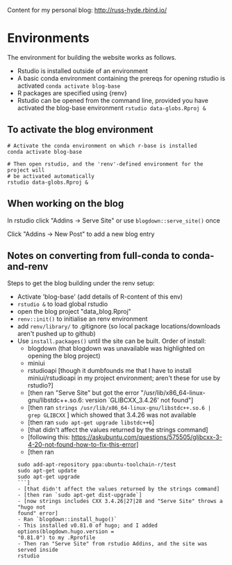 Content for my personal blog: http://russ-hyde.rbind.io/

# Environments

The environment for building the website works as follows.

- Rstudio is installed outside of an environment
- A basic conda environment containing the prereqs for opening rstudio is
  activated `conda activate blog-base`
- R packages are specified using {renv}
- Rstudio can be opened from the command line, provided you have activated the
  blog-base environment `rstudio data-globs.Rproj &`

## To activate the blog environment

```
# Activate the conda environment on which r-base is installed
conda activate blog-base

# Then open rstudio, and the 'renv'-defined environment for the project will
# be activated automatically
rstudio data-globs.Rproj &
```

## When working on the blog

In rstudio click "Addins -> Serve Site" or use `blogdown::serve_site()` once

Click "Addins -> New Post" to add a new blog entry

## Notes on converting from full-conda to conda-and-renv

Steps to get the blog building under the renv setup:

- Activate 'blog-base' (add details of R-content of this env)
- `rstudio &` to load global rstudio
- open the blog project "data_blog.Rproj"
- `renv::init()` to initialise an renv environment
- add `renv/library/` to .gitignore (so local package locations/downloads
  aren't pushed up to github)
- Use `install.packages()` until the site can be built. Order of install:
    - blogdown (that blogdown was unavailable was highlighted on opening the
    blog project)
    - miniui
    - rstudioapi [though it dumbfounds me that I have to install miniui/rstudioapi in my        project environment; aren't these for use by rstudio?]
    - [then ran "Serve Site" but got the error "/usr/lib/x86_64-linux-gnu/libstdc++.so.6:       version `GLIBCXX_3.4.26' not found"]
    - [then ran `strings /usr/lib/x86_64-linux-gnu/libstdc++.so.6 | grep
    GLIBCXX` ] which showed that 3.4.26 was not available
    - [then ran `sudo apt-get upgrade libstdc++6`]
    - [that didn't affect the values returned by the strings command]
    - [following this: https://askubuntu.com/questions/575505/glibcxx-3-4-20-not-found-how-to-fix-this-error]
    - [then ran
    ```
    sudo add-apt-repository ppa:ubuntu-toolchain-r/test
    sudo apt-get update
    sudo apt-get upgrade
    ```]
    - [that didn't affect the values returned by the strings command]
    - [then ran `sudo apt-get dist-upgrade`]
    - [now strings includes CXX 3.4.26|27|28 and "Serve Site" throws a "hugo not
    found" error]
  - Ran `blogdown::install_hugo()`
    - This installed v0.81.0 of hugo; and I added options(blogdown.hugo.version =
    "0.81.0") to my .Rprofile
  - Then ran "Serve Site" from rstudio Addins, and the site was served inside
  rstudio